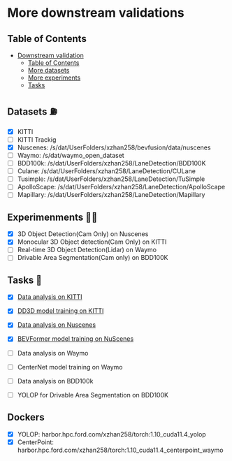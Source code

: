 # More downstream validations 

## Table of Contents

- [Downstream validation](#validation)
  - [Table of Contents](#table-of-contents)
  - [More datasets](#datasets)
  - [More experiments](#experimenments)
  - [Tasks](#tasks)


## Datasets :fuelpump:
* [x] KITTI
* [ ] KITTI Trackig
* [x] Nuscenes: /s/dat/UserFolders/xzhan258/bevfusion/data/nuscenes
* [ ] Waymo: /s/dat/waymo_open_dataset
* [ ] BDD100k: /s/dat/UserFolders/xzhan258/LaneDetection/BDD100K
* [ ] Culane: /s/dat/UserFolders/xzhan258/LaneDetection/CULane
* [ ] Tusimple: /s/dat/UserFolders/xzhan258/LaneDetection/TuSimple
* [ ] ApolloScape: /s/dat/UserFolders/xzhan258/LaneDetection/ApolloScape
* [ ] Mapillary: /s/dat/UserFolders/xzhan258/LaneDetection/Mapillary

## Experimenments :woman_technologist:
* [x] 3D Object Detection(Cam Only) on Nuscenes
* [x] Monocular 3D Object detection(Cam Only) on KITTI
* [ ] Real-time 3D Object Detection(Lidar) on Waymo 
* [ ] Drivable Area Segmentation(Cam only) on BDD100K

## Tasks :hugs:
* [x] [Data analysis on KITTI](https://github.com/towardsautonomy/DatasetEquity/blob/main/data_analysis/kitti_dataset_distribution_analysis.ipynb)
* [x] [DD3D model training on KITTI](https://github.com/towardsautonomy/dd3d/tree/081a4815565ff4164d50fa06d88e46b23b4c9752)

* [x] [Data analysis on Nuscenes](https://github.com/towardsautonomy/DatasetEquity/blob/downstream-validation-generalize-on-more-datasets/data_analysis/nuscenes_dataset_distribution_analysis.ipynb)
* [x] [BEVFormer model training on NuScenes](https://github.com/towardsautonomy/BEVFormer/tree/2d36d66b1237bec51c68d1f5ab43310adad2a5e1)

* [ ] Data analysis on Waymo
* [ ] CenterNet model training on Waymo

* [ ] Data analysis on BDD100k
* [ ] YOLOP for Drivable Area Segmentation on BDD100K


## Dockers
* [x] YOLOP: harbor.hpc.ford.com/xzhan258/torch:1.10_cuda11.4_yolop
* [x] CenterPoint: harbor.hpc.ford.com/xzhan258/torch:1.10_cuda11.4_centerpoint_waymo
